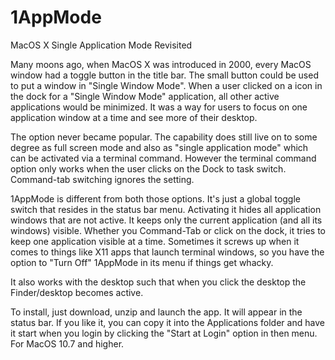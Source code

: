 # 1AppMode
MacOS X Single Application Mode Revisited 

Many moons ago, when MacOS X was introduced in 2000, every MacOS window had a toggle button in the title bar. The small button could be used to put a window in "Single Window Mode". When a user clicked on a icon in the dock for a "Single Window Mode" application, all other active applications would be minimized. It was a way for users to focus on one application window at a time and see more of their desktop.

The option never became popular. The capability does still live on to some degree as full screen mode and also as "single application mode" which can be activated via a terminal command. However the terminal command option only works when the user clicks on the Dock to task switch. Command-tab switching ignores the setting.

1AppMode is different from both those options. It's just a global toggle switch that resides in the status bar menu. Activating it hides all application windows that are not active. It keeps only the current application (and all its windows) visible. Whether you Command-Tab or click on the dock, it tries to keep one application visible at a time. Sometimes it screws up when it comes to things like X11 apps that launch terminal windows, so you have the option to "Turn Off" 1AppMode in its menu if things get whacky.

It also works with the desktop such that when you click the desktop the Finder/desktop becomes active.

To install, just download, unzip and launch the app. It will appear in the status bar. If you like it, you can copy it into the Applications folder and have it start when you login by clicking the "Start at Login" option in then menu. For MacOS 10.7 and higher. 
